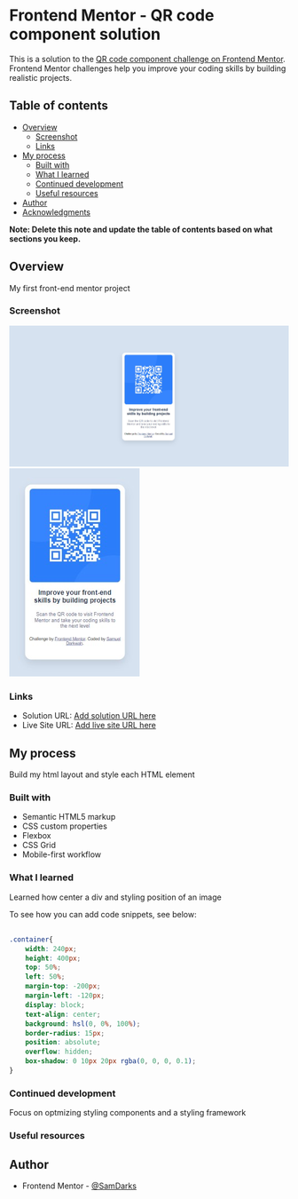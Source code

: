 # Frontend Mentor - QR code component solution

This is a solution to the [QR code component challenge on Frontend Mentor](https://www.frontendmentor.io/challenges/qr-code-component-iux_sIO_H). Frontend Mentor challenges help you improve your coding skills by building realistic projects. 

## Table of contents

- [Overview](#overview)
  - [Screenshot](#screenshot)
  - [Links](#links)
- [My process](#my-process)
  - [Built with](#built-with)
  - [What I learned](#what-i-learned)
  - [Continued development](#continued-development)
  - [Useful resources](#useful-resources)
- [Author](#author)
- [Acknowledgments](#acknowledgments)

**Note: Delete this note and update the table of contents based on what sections you keep.**

## Overview

My first front-end mentor project

### Screenshot

![](./images/Desktopview.jpg)
![](./images/mobile%20view.jpg)


### Links

- Solution URL: [Add solution URL here](https://github.com/samdarks/Frontend.io)
- Live Site URL: [Add live site URL here](https://samdarks.github.io/Frontend.io/)

## My process

Build my html layout and style each HTML element

### Built with

- Semantic HTML5 markup
- CSS custom properties
- Flexbox
- CSS Grid
- Mobile-first workflow


### What I learned

Learned how center a div
and styling position of an image

To see how you can add code snippets, see below:

```html

```
```css
.container{
    width: 240px;
    height: 400px;
    top: 50%;
    left: 50%;
    margin-top: -200px;
    margin-left: -120px;
    display: block;
    text-align: center;
    background: hsl(0, 0%, 100%);
    border-radius: 15px;
    position: absolute;
    overflow: hidden;
    box-shadow: 0 10px 20px rgba(0, 0, 0, 0.1); 
}
```

### Continued development

Focus on optmizing styling components and a styling framework

### Useful resources


## Author

- Frontend Mentor - [@SamDarks](https://www.frontendmentor.io/profile/samdarks)



